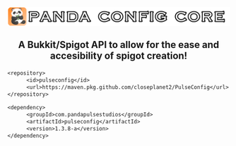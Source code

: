 <h2 align="center">
<br>
<img src="Images/Logo.png" alt="Panda Spigot Core" width="600">
<br>
<br>
A Bukkit/Spigot API to allow for the ease and accesibility of spigot creation!
<br>
</h2>

```
<repository>
      <id>pulseconfig</id>
      <url>https://maven.pkg.github.com/closeplanet2/PulseConfig</url>
</repository>
```

```
<dependency>
      <groupId>com.pandapulsestudios</groupId>
      <artifactId>pulseconfig</artifactId>
      <version>1.3.8-a</version>
</dependency>
```
